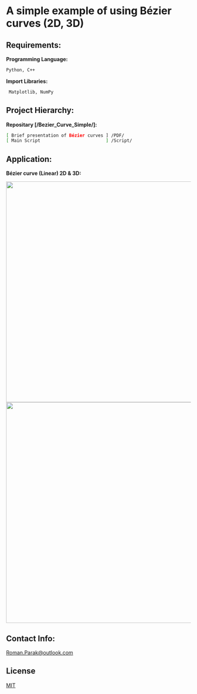# A simple example of using Bézier curves (2D, 3D)

## Requirements:

**Programming Language:**

```bash
Python, C++
```

**Import Libraries:**
```bash
 Matplotlib, NumPy
```

## Project Hierarchy:

**Repositary [/Bezier_Curve_Simple/]:**
```bash
[ Brief presentation of Bézier curves ] /PDF/
[ Main Script                         ] /Script/
```

## Application:

**Bézier curve (Linear) 2D & 3D:**

<p align="center">
<img src="https://github.com/rparak/Bezier_Curve_Simple/blob/main/images/1_2d.png" width="800" height="600">
 <img src="https://github.com/rparak/Bezier_Curve_Simple/blob/main/images/1_3d.png" width="800" height="600">
</p>

## Contact Info:
Roman.Parak@outlook.com

## License
[MIT](https://choosealicense.com/licenses/mit/)
